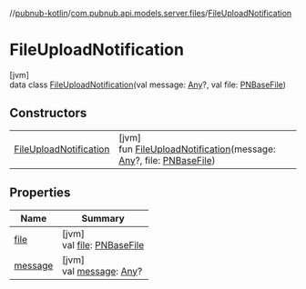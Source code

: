 //[pubnub-kotlin](../../../index.md)/[com.pubnub.api.models.server.files](../index.md)/[FileUploadNotification](index.md)

# FileUploadNotification

[jvm]\
data class [FileUploadNotification](index.md)(val message: [Any](https://kotlinlang.org/api/latest/jvm/stdlib/kotlin/-any/index.html)?, val file: [PNBaseFile](../../com.pubnub.api.models.consumer.files/-p-n-base-file/index.md))

## Constructors

| | |
|---|---|
| [FileUploadNotification](-file-upload-notification.md) | [jvm]<br>fun [FileUploadNotification](-file-upload-notification.md)(message: [Any](https://kotlinlang.org/api/latest/jvm/stdlib/kotlin/-any/index.html)?, file: [PNBaseFile](../../com.pubnub.api.models.consumer.files/-p-n-base-file/index.md)) |

## Properties

| Name | Summary |
|---|---|
| [file](file.md) | [jvm]<br>val [file](file.md): [PNBaseFile](../../com.pubnub.api.models.consumer.files/-p-n-base-file/index.md) |
| [message](message.md) | [jvm]<br>val [message](message.md): [Any](https://kotlinlang.org/api/latest/jvm/stdlib/kotlin/-any/index.html)? |
